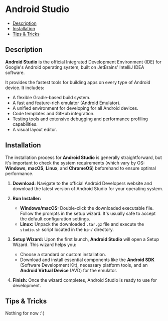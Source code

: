 # Android Studio
- [Description](#description)
- [Installation](#installation)
- [Tips \& Tricks](#tips--tricks)

## Description

**Android Studio** is the official Integrated Development Environment (IDE) for Google's Android operating system, built on JetBrains' IntelliJ IDEA software.

It provides the fastest tools for building apps on every type of Android device. It includes:

- A flexible Gradle-based build system.
- A fast and feature-rich emulator (Android Emulator).
- A unified environment for developing for all Android devices.
- Code templates and GitHub integration.
- Testing tools and extensive debugging and performance profiling capabilities.
- A visual layout editor.

## Installation

The installation process for **Android Studio** is generally straightforward, but it's important to check the system requirements (which vary by OS: **Windows**, **macOS**, **Linux**, and **ChromeOS**) beforehand to ensure optimal performance.

1. **Download:** Navigate to the official Android Developers website and download the latest version of Android Studio for your operating system.

2. **Run Installer:**
   - **Windows/macOS:** Double-click the downloaded executable file. Follow the prompts in the setup wizard. It's usually safe to accept the default configuration settings.
   - **Linux:** Unpack the downloaded `.tar.gz` file and execute the `studio.sh` script located in the `bin/` directory.

3. **Setup Wizard:** Upon the first launch, **Android Studio** will open a Setup Wizard. This wizard helps you:
   - Choose a standard or custom installation.
   - Download and install essential components like the **Android SDK** (Software Development Kit), necessary platform tools, and an **Android Virtual Device** (AVD) for the emulator.

4. **Finish:** Once the wizard completes, Android Studio is ready to use for development.

## Tips & Tricks

Nothing for now :'(